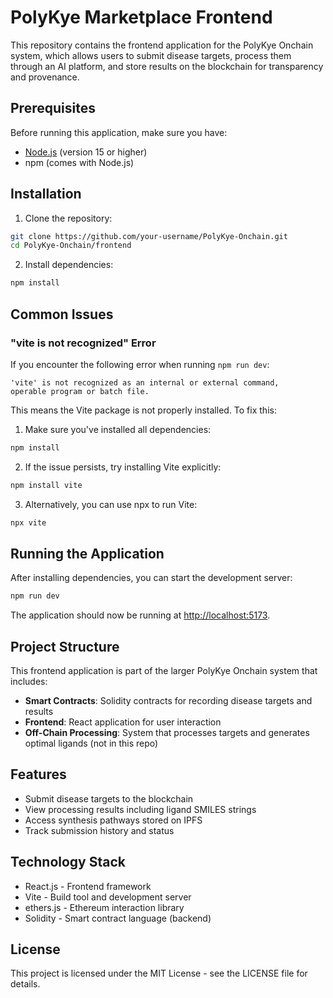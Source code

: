 # PolyKye Marketplace Frontend

This repository contains the frontend application for the PolyKye Onchain system, which allows users to submit disease targets, process them through an AI platform, and store results on the blockchain for transparency and provenance.

## Prerequisites

Before running this application, make sure you have:
- [Node.js](https://nodejs.org/) (version 15 or higher)
- npm (comes with Node.js)

## Installation

1. Clone the repository:
```bash
git clone https://github.com/your-username/PolyKye-Onchain.git
cd PolyKye-Onchain/frontend
```

2. Install dependencies:
```bash
npm install
```

## Common Issues

### "vite is not recognized" Error

If you encounter the following error when running `npm run dev`:
```
'vite' is not recognized as an internal or external command,
operable program or batch file.
```

This means the Vite package is not properly installed. To fix this:

1. Make sure you've installed all dependencies:
```bash
npm install
```

2. If the issue persists, try installing Vite explicitly:
```bash
npm install vite
```

3. Alternatively, you can use npx to run Vite:
```bash
npx vite
```

## Running the Application

After installing dependencies, you can start the development server:

```bash
npm run dev
```

The application should now be running at [http://localhost:5173](http://localhost:5173).

## Project Structure

This frontend application is part of the larger PolyKye Onchain system that includes:

- **Smart Contracts**: Solidity contracts for recording disease targets and results
- **Frontend**: React application for user interaction 
- **Off-Chain Processing**: System that processes targets and generates optimal ligands (not in this repo)

## Features

- Submit disease targets to the blockchain
- View processing results including ligand SMILES strings
- Access synthesis pathways stored on IPFS
- Track submission history and status

## Technology Stack

- React.js - Frontend framework
- Vite - Build tool and development server
- ethers.js - Ethereum interaction library
- Solidity - Smart contract language (backend)

## License

This project is licensed under the MIT License - see the LICENSE file for details.
